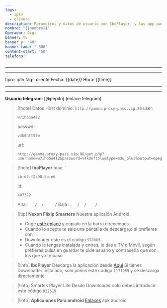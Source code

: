```yaml
---
tags:
  - iptv
  - cliente
description: Parámetros y datos de usuario con IboPlayer, y las app para android
nombre: "{{nombre}}"
Operador: Digi
banner: tv
banner_y: "40"
banner-fade: "-500"
content-start: "50"
telefono:
---
```



---
---
tipo:: iptv
tag:: cliente
Fecha: {{date}}
Hora: {{time}}

---
---




**Usuario telegram**: [@pepito] (enlace telegram)


>[!note] Datos Host
>dominio: `http://gamma.proxy-pass.vip:80`
>user:
>``` 
>w7iho5a4l2
>```
>passwd: 
>```
>v4k0nft5lw
>```
>url: 
>```
>http://gamma.proxy-pass.vip:80/get.php?username=w7iho5a4l2&password=v4k0nft5lw&type=m3u_plus&output=mpegts
>```


>[!note] **IboPlayer**
>mac: `
> ```
> cb:d7:f2:98:5b:e6
> ``` 
>id:
>```
> 407322
> ```
> 
> Alta: `   /  /     /` 
> Baja : `   /  /    /`



>[!tip] **Nexon Flixip Smarters**
>Nuestra aplicaión Android
>- Coge [este enlace](http://sw-apps.net/sw_nexon/Android%20App/NEXON_FLIXIP_Smarters.apk) y copialo en la barra direcciones
>- Cuando lo acepte te sale una pantalla de descarga,o si prefieres con
>- Downloader este es el código `978885` 
>- Cuando la tengas instalada y entres, le das a TV o Movil, según prefieras,pulsa en guardar te pide usuario y contraseña que son los que yo te paso

>[!info] **IboPlayer**
>Descarga la aplicación desde  [Aqui](http://ibodesk.com/iboupdate.apk)
Si tienes Downloader instalado, solo pones este código  `1171959` y se descarga directamente

> [!info] Smartes Player Lite
> Desde Downloader solo debes introducir este código `922519`

 >[!info] **Aplicaiones Para android**
 >[Enlaces](http://sw-apps.net/sw_nexon/Android%20App/NEXON-CODE-DOWNLOADER.txt) apk android

